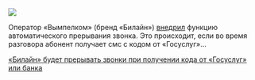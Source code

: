 <!--2025-06-10 11:54:59-->
<div class="yb">
  <div class="rss habr"><img src="https://habrastorage.org/getpro/habr/upload_files/871/e08/414/871e0841419a85b11e737cd2fb222344.png" /><p>Оператор «Вымпелком» (бренд «Билайн») <a href="https://www.forbes.ru/tekhnologii/539199-brosit-vyzov-bilajn-budet-preryvat-zvonki-pri-polucenii-sms-s-kodom-ot-gosuslug%5C" rel="noopener noreferrer nofollow">внедрил</a> функцию автоматического прерывания звонка. Это происходит, если во&nbsp;время разговора абонент получает смс с&nbsp;кодом от «Госуслуг»... <p class="titl"><a href="https://habr.com/ru/news/917246/?utm_source=habrahabr&utm_medium=rss&utm_campaign=917246">«Билайн» будет прерывать звонки при получении кода от «Госуслуг» или банка</a></p></div>
</div>
